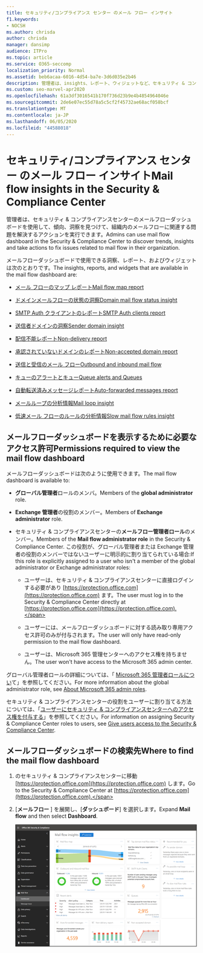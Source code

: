 ```yaml
---
title: セキュリティ/コンプライアンス センター のメール フロー インサイト
f1.keywords:
- NOCSH
ms.author: chrisda
author: chrisda
manager: dansimp
audience: ITPro
ms.topic: article
ms.service: O365-seccomp
localization_priority: Normal
ms.assetid: beb6acaa-6016-4d54-ba7e-3d6d035e2b46
description: 管理者は、insights、レポート、ウィジェットなど、セキュリティ & コンプライアンスセンターのメールフローダッシュボードについて学習できます。
ms.custom: seo-marvel-apr2020
ms.openlocfilehash: 61a3df3016541b170f736d23b9e4b4854964046e
ms.sourcegitcommit: 2de6e07ec55d78a5c5cf2f45732ae68acf058bcf
ms.translationtype: MT
ms.contentlocale: ja-JP
ms.lasthandoff: 06/05/2020
ms.locfileid: "44588018"
---
```

# <a name="mail-flow-insights-in-the-security--compliance-center"></a><span data-ttu-id="a52d2-103">セキュリティ/コンプライアンス センター のメール フロー インサイト</span><span class="sxs-lookup"><span data-stu-id="a52d2-103">Mail flow insights in the Security & Compliance Center</span></span>

<span data-ttu-id="a52d2-104">管理者は、セキュリティ & コンプライアンスセンターのメールフローダッシュボードを使用して、傾向、洞察を見つけて、組織内のメールフローに関連する問題を解決するアクションを実行できます。</span><span class="sxs-lookup"><span data-stu-id="a52d2-104">Admins can use mail flow dashboard in the Security & Compliance Center to discover trends, insights and take actions to fix issues related to mail flow in their organization.</span></span>

<span data-ttu-id="a52d2-105">メールフローダッシュボードで使用できる洞察、レポート、およびウィジェットは次のとおりです。</span><span class="sxs-lookup"><span data-stu-id="a52d2-105">The insights, reports, and widgets that are available in the mail flow dashboard are:</span></span>

- [<span data-ttu-id="a52d2-106">メール フローのマップ レポート</span><span class="sxs-lookup"><span data-stu-id="a52d2-106">Mail flow map report</span></span>](mfi-mail-flow-map-report.md)

- [<span data-ttu-id="a52d2-107">ドメインメールフローの状態の洞察</span><span class="sxs-lookup"><span data-stu-id="a52d2-107">Domain mail flow status insight</span></span>](mfi-domain-mail-flow-status-insight.md)

- [<span data-ttu-id="a52d2-108">SMTP Auth クライアントのレポート</span><span class="sxs-lookup"><span data-stu-id="a52d2-108">SMTP Auth clients report</span></span>](mfi-smtp-auth-clients-report.md)

- [<span data-ttu-id="a52d2-109">送信者ドメインの洞察</span><span class="sxs-lookup"><span data-stu-id="a52d2-109">Sender domain insight</span></span>](mfi-sender-domain-insight.md)

- [<span data-ttu-id="a52d2-110">配信不能レポート</span><span class="sxs-lookup"><span data-stu-id="a52d2-110">Non-delivery report</span></span>](mfi-non-delivery-report.md)

- [<span data-ttu-id="a52d2-111">承認されていないドメインのレポート</span><span class="sxs-lookup"><span data-stu-id="a52d2-111">Non-accepted domain report</span></span>](mfi-non-accepted-domain-report.md)

- [<span data-ttu-id="a52d2-112">送信と受信のメール フロー</span><span class="sxs-lookup"><span data-stu-id="a52d2-112">Outbound and inbound mail flow</span></span>](mfi-outbound-and-inbound-mail-flow.md)

- [<span data-ttu-id="a52d2-113">キューのアラートとキュー</span><span class="sxs-lookup"><span data-stu-id="a52d2-113">Queue alerts and Queues</span></span>](mfi-queue-alerts-and-queues.md)

- [<span data-ttu-id="a52d2-114">自動転送済みメッセージレポート</span><span class="sxs-lookup"><span data-stu-id="a52d2-114">Auto-forwarded messages report</span></span>](mfi-auto-forwarded-messages-report.md)

- [<span data-ttu-id="a52d2-115">メールループの分析情報</span><span class="sxs-lookup"><span data-stu-id="a52d2-115">Mail loop insight</span></span>](mfi-mail-loop-insight.md)

- [<span data-ttu-id="a52d2-116">低速メール フローのルールの分析情報</span><span class="sxs-lookup"><span data-stu-id="a52d2-116">Slow mail flow rules insight</span></span>](mfi-slow-mail-flow-rules-insight.md)

## <a name="permissions-required-to-view-the-mail-flow-dashboard"></a><span data-ttu-id="a52d2-117">メールフローダッシュボードを表示するために必要なアクセス許可</span><span class="sxs-lookup"><span data-stu-id="a52d2-117">Permissions required to view the mail flow dashboard</span></span>

<span data-ttu-id="a52d2-118">メールフローダッシュボードは次のように使用できます。</span><span class="sxs-lookup"><span data-stu-id="a52d2-118">The mail flow dashboard is available to:</span></span>

- <span data-ttu-id="a52d2-119">**グローバル管理者**ロールのメンバ。</span><span class="sxs-lookup"><span data-stu-id="a52d2-119">Members of the **global administrator** role.</span></span>

- <span data-ttu-id="a52d2-120">**Exchange 管理者**の役割のメンバー。</span><span class="sxs-lookup"><span data-stu-id="a52d2-120">Members of **Exchange administrator** role.</span></span>

- <span data-ttu-id="a52d2-121">セキュリティ & コンプライアンスセンターの**メールフロー管理者ロール**のメンバー。</span><span class="sxs-lookup"><span data-stu-id="a52d2-121">Members of the **Mail flow administrator role** in the Security & Compliance Center.</span></span> <span data-ttu-id="a52d2-122">この役割が、グローバル管理者または Exchange 管理者の役割のメンバーではないユーザーに明示的に割り当てられている場合:</span><span class="sxs-lookup"><span data-stu-id="a52d2-122">If this role is explicitly assigned to a user who isn't a member of the global administrator or Exchange administrator roles:</span></span>

  - <span data-ttu-id="a52d2-123">ユーザーは、セキュリティ & コンプライアンスセンターに直接ログインする必要があり [https://protection.office.com](https://protection.office.com) ます。</span><span class="sxs-lookup"><span data-stu-id="a52d2-123">The user must log in to the Security & Compliance Center directly at [https://protection.office.com](https://protection.office.com).</span></span>

  - <span data-ttu-id="a52d2-124">ユーザーには、メールフローダッシュボードに対する読み取り専用アクセス許可のみが付与されます。</span><span class="sxs-lookup"><span data-stu-id="a52d2-124">The user will only have read-only permission to the mail flow dashboard.</span></span>

  - <span data-ttu-id="a52d2-125">ユーザーは、Microsoft 365 管理センターへのアクセス権を持ちません。</span><span class="sxs-lookup"><span data-stu-id="a52d2-125">The user won't have access to the Microsoft 365 admin center.</span></span>

<span data-ttu-id="a52d2-126">グローバル管理者ロールの詳細については、「 [Microsoft 365 管理者ロールについ](https://docs.microsoft.com/microsoft-365/admin/add-users/about-admin-roles)て」を参照してください。</span><span class="sxs-lookup"><span data-stu-id="a52d2-126">For more information about the global administrator role, see [About Microsoft 365 admin roles](https://docs.microsoft.com/microsoft-365/admin/add-users/about-admin-roles).</span></span>

<span data-ttu-id="a52d2-127">セキュリティ & コンプライアンスセンターの役割をユーザーに割り当てる方法については、「[ユーザーにセキュリティ & コンプライアンスセンターへのアクセス権を付与する](grant-access-to-the-security-and-compliance-center.md)」を参照してください。</span><span class="sxs-lookup"><span data-stu-id="a52d2-127">For information on assigning Security & Compliance Center roles to users, see [Give users access to the Security & Compliance Center](grant-access-to-the-security-and-compliance-center.md).</span></span>

## <a name="where-to-find-the-mail-flow-dashboard"></a><span data-ttu-id="a52d2-128">メールフローダッシュボードの検索先</span><span class="sxs-lookup"><span data-stu-id="a52d2-128">Where to find the mail flow dashboard</span></span>

1. <span data-ttu-id="a52d2-129">のセキュリティ & コンプライアンスセンターに移動 [https://protection.office.com](https://protection.office.com) します。</span><span class="sxs-lookup"><span data-stu-id="a52d2-129">Go to the Security & Compliance Center at [https://protection.office.com](https://protection.office.com).</span></span>

2. <span data-ttu-id="a52d2-130">[**メールフロー** ] を展開し、[**ダッシュボード**] を選択します。</span><span class="sxs-lookup"><span data-stu-id="a52d2-130">Expand **Mail flow** and then select **Dashboard**.</span></span>

   ![セキュリティ & コンプライアンスセンターのメールフローダッシュボード](../../media/mail-flow-dashboard-v2.png)
